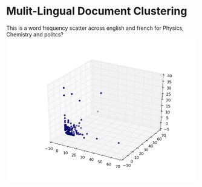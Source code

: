 # Mulit-Lingual Document Clustering

This is a word frequency scatter across english and french for
Physics, Chemistry and politcs?
<img src='a.png'></img>
